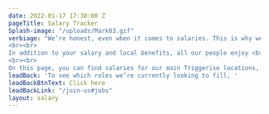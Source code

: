 ```yaml
---
date: 2022-01-17 17:30:00 Z
pageTitle: Salary Tracker
Splash-image: "/uploads/Mark03.gif"
verbiage: "We’re honest, even when it comes to salaries. This is why we share our salary brackets for each role right from the start. At Triggerise, each person is paid according to their ability, experience, location, and role. We respect your time as a candidate, so feel free to explore our salary brackets and see for yourself what you’d get paid at Triggerise.
<br><br>
In addition to your salary and local benefits, all our people enjoy <b>unlimited</b> leave and a <b>personal development budget</b>. Our <b>home office packages</b> set you up to enjoy the freedom of <b>working from wherever you want to</b>.
<br><br>
On this page, you can find salaries for our main Triggerise locations, if your country isn't listed here, please feel free to reach out to our Global Recruiters for more information."
leadBack: 'To see which roles we’re currently looking to fill, '
leadBackBtnText: Click here
leadBackLink: "/join-us#jobs"
layout: salary
---
```


